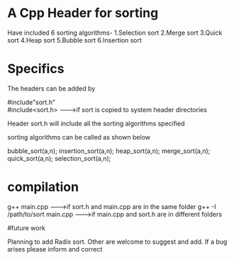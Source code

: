 # A Cpp Header for sorting


Have included 6 sorting algorithms-
1.Selection sort 
2.Merge sort 
3.Quick sort 
4.Heap sort 
5.Bubble sort
6.Insertion sort

# Specifics

The headers can be added by

 #include"sort.h"  
 #include<sort.h> --->if sort is copied to system header directories


Header sort.h will include all the sorting algorithms specified

sorting algorithms can be called as shown below

bubble_sort(a,n);
insertion_sort(a,n);
heap_sort(a,n);
merge_sort(a,n);
quick_sort(a,n);
selection_sort(a,n); 


# compilation

g++ main.cpp  --->if sort.h and main.cpp are in the same folder
g++ -I /path/to/sort main.cpp   --->if main.cpp and sort.h are in different folders

#future work

Planning to add Radix sort. 
Other are welcome to suggest and add. If a bug arises please inform and correct 
